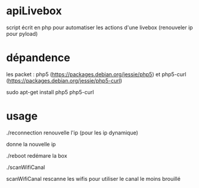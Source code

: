 # apiLivebox
script écrit en php pour automatiser les actions d'une livebox (renouveler ip pour pyload)

# dépandence
les packet : php5 (https://packages.debian.org/jessie/php5) et php5-curl (https://packages.debian.org/jessie/php5-curl)

sudo apt-get install php5 php5-curl

# usage

./reconnection
renouvelle l'ip (pour les ip dynamique)

donne la nouvelle  ip

./reboot
redémare la box

./scanWifiCanal

scanWifiCanal rescanne les wifis pour utiliser le canal le moins brouillé


